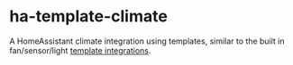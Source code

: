 # ha-template-climate
A HomeAssistant climate integration using templates, similar to the built in fan/sensor/light [template integrations](https://github.com/home-assistant/core/tree/dev/homeassistant/components/template).
